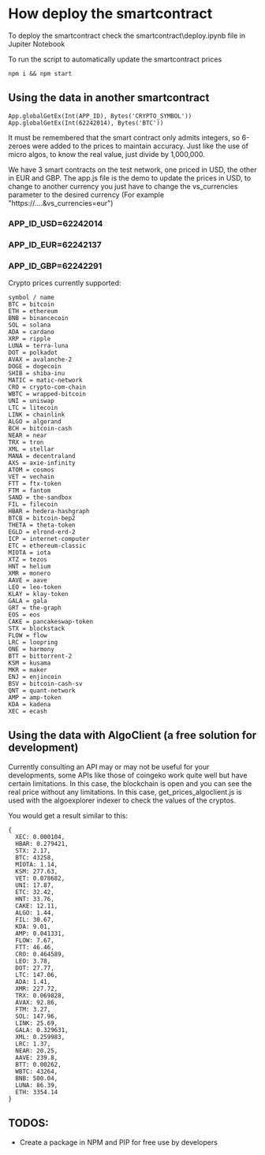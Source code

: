 # How deploy the smartcontract

To deploy the smartcontract check the smartcontract\deploy.ipynb file in Jupiter Notebook

To run the script to automatically update the smartcontract prices

```
npm i && npm start
```

## Using the data in another smartcontract

```
App.globalGetEx(Int(APP_ID), Bytes('CRYPTO_SYMBOL'))
App.globalGetEx(Int(62242014), Bytes('BTC'))
```

It must be remembered that the smart contract only admits integers, so 6-zeroes were added to the prices to maintain accuracy. Just like the use of micro algos, to know the real value, just divide by 1,000,000.

We have 3 smart contracts on the test network, one priced in USD, the other in EUR and GBP. The app.js file is the demo to update the prices in USD, to change to another currency you just have to change the vs_currencies parameter to the desired currency (For example "https://....&vs_currencies=eur")

### APP_ID_USD=62242014

### APP_ID_EUR=62242137

### APP_ID_GBP=62242291

Crypto prices currently supported:

```
symbol / name
BTC = bitcoin
ETH = ethereum
BNB = binancecoin
SOL = solana
ADA = cardano
XRP = ripple
LUNA = terra-luna
DOT = polkadot
AVAX = avalanche-2
DOGE = dogecoin
SHIB = shiba-inu
MATIC = matic-network
CRO = crypto-com-chain
WBTC = wrapped-bitcoin
UNI = uniswap
LTC = litecoin
LINK = chainlink
ALGO = algorand
BCH = bitcoin-cash
NEAR = near
TRX = tron
XML = stellar
MANA = decentraland
AXS = axie-infinity
ATOM = cosmos
VET = vechain
FTT = ftx-token
FTM = fantom
SAND = the-sandbox
FIL = filecoin
HBAR = hedera-hashgraph
BTCB = bitcoin-bep2
THETA = theta-token
EGLD = elrond-erd-2
ICP = internet-computer
ETC = ethereum-classic
MIOTA = iota
XTZ = tezos
HNT = helium
XMR = monero
AAVE = aave
LEO = leo-token
KLAY = klay-token
GALA = gala
GRT = the-graph
EOS = eos
CAKE = pancakeswap-token
STX = blockstack
FLOW = flow
LRC = loopring
ONE = harmony
BTT = bittorrent-2
KSM = kusama
MKR = maker
ENJ = enjincoin
BSV = bitcoin-cash-sv
QNT = quant-network
AMP = amp-token
KDA = kadena
XEC = ecash

```

## Using the data with AlgoClient (a free solution for development)

Currently consulting an API may or may not be useful for your developments, some APIs like those of coingeko work quite well but have certain limitations. In this case, the blockchain is open and you can see the real price without any limitations. In this case, get_prices_algoclient.js is used with the algoexplorer indexer to check the values of the cryptos.

You would get a result similar to this:

```
{
  XEC: 0.000104,
  HBAR: 0.279421,
  STX: 2.17,
  BTC: 43258,
  MIOTA: 1.14,
  KSM: 277.63,
  VET: 0.078682,
  UNI: 17.87,
  ETC: 32.42,
  HNT: 33.76,
  CAKE: 12.11,
  ALGO: 1.44,
  FIL: 30.67,
  KDA: 9.01,
  AMP: 0.041331,
  FLOW: 7.67,
  FTT: 46.46,
  CRO: 0.464589,
  LEO: 3.78,
  DOT: 27.77,
  LTC: 147.06,
  ADA: 1.41,
  XMR: 227.72,
  TRX: 0.069828,
  AVAX: 92.86,
  FTM: 3.27,
  SOL: 147.96,
  LINK: 25.69,
  GALA: 0.329631,
  XML: 0.259983,
  LRC: 1.37,
  NEAR: 20.25,
  AAVE: 239.8,
  BTT: 0.00262,
  WBTC: 43264,
  BNB: 500.04,
  LUNA: 86.39,
  ETH: 3354.14
}
```

## TODOS:

-   Create a package in NPM and PIP for free use by developers
